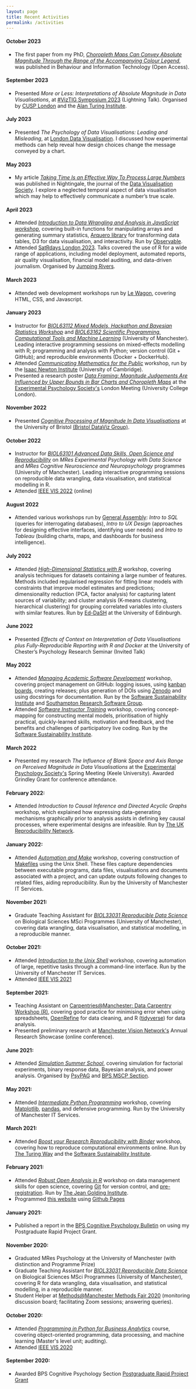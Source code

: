 ```yaml
---
layout: page
title: Recent Activities
permalink: /activities
---
```


#### October 2023
  * The first paper from my PhD, [*Choropleth Maps Can Convey Absolute Magnitude Through the Range of the Accompanying Colour Legend*](https://doi.org/10.1080/0144929X.2023.2260889), was published in Behaviour and Information Technology (Open Access).

#### September 2023
  * Presented *More or Less: Interpretations of Absolute Magnitude in Data Visualisations*, at [#VizTIG Symposium 2023](https://www.turing.ac.uk/events/visualization-turing-interest-group-5th-symposium) (Lightning Talk). Organised by [CUSP London](https://cusplondon.ac.uk) and the [Alan Turing Institute](https://www.turing.ac.uk).

#### July 2023
  * Presented *The Psychology of Data Visualisations: Leading and Misleading*, at [London Data Visualisation](https://twitter.com/LondonDataVis). I discussed how experimental methods can help reveal how design choices change the message conveyed by a chart. 

#### May 2023
  * My article [*Taking Time Is an Effective Way To Process Large Numbers*](https://nightingaledvs.com/time-dimension-in-data-visualization/) was published in Nightingale, the journal of the [Data Visualisation Society](https://www.datavisualizationsociety.org). I explore a neglected temporal aspect of data visualisation which may help to effectively communicate a number’s true scale. 

#### April 2023
  *  Attended [*Introduction to Data Wrangling and Analysis in JavaScript workshop*](https://observablehq.com/@observablehq/introdwjavascript), covering built-in functions for manipulating arrays and generating summary statistics, [Arquero library](https://observablehq.com/@uwdata/arquero-and-d3) for transforming data tables, D3 for data visualisation, and interactivity. Run by [Observable](https://observablehq.com/).
  * Attended [SatRdays London 2023](https://satrday-london-2023.jumpingrivers.com/). Talks covered the use of R for a wide range of applications, including model deployment, automated reports, air quality visualisation, financial model auditing, and data-driven journalism. Organised by [Jumping Rivers](https://www.jumpingrivers.com/).

#### March 2023
  * Attended web development workshops run by [Le Wagon](https://www.lewagon.com/), covering HTML, CSS, and Javascript.

#### January 2023
  * Instructor for [*BIOL63112 Mixed Models, Hackathon and Bayesian Statistics Workshop*](https://www.manchester.ac.uk/study/masters/courses/list/18906/mres-experimental-psychology-with-data-science/course-details/BIOL63112#course-unit-details) and [*BIOL63162 Scientific Programming, Computational Tools and Machine Learning*](https://www.manchester.ac.uk/study/masters/courses/list/18906/mres-experimental-psychology-with-data-science/course-details/BIOL63162#course-unit-details) (University of Manchester). Leading interactive programming sessions on mixed-effects modelling with R; programming and analysis with Python; version control (Git + GitHub); and reproducible environments (Docker + DockerHub).
  * Attended [*Communicating Mathematics for the Public*](https://www.newton.ac.uk/event/tgm127/) workshop, run by the [Isaac Newton Institute](https://www.newton.ac.uk/) (University of Cambridge).
  * Presented a research poster [*Data Framing: Magnitude Judgements Are Influenced by Upper Bounds in Bar Charts and Choropleth Maps*](https://youtu.be/se7H8SxBPJc) at the [Experimental Psychology Society's](https://eps.ac.uk) London Meeting (University College London).
  
#### November 2022
  * Presented [*Cognitive Processing of Magnitude In Data Visualisations*](https://dataviz.blogs.bristol.ac.uk/280/1st-november-2022-cognitive-processing-of-magnitude-in-data-visualisations/) at the University of Bristol [(Bristol DataViz Group)](https://dataviz.blogs.bristol.ac.uk).
  
#### October 2022
  * Instructor for [*BIOL63101 Advanced Data Skills, Open Science and Reproducibility*](https://www.manchester.ac.uk/study/masters/courses/list/18907/mres-cognitive-neuroscience-and-neuropsychology/course-details/BIOL63101#course-unit-details) on *MRes Experimental Psychology with Data Science* and *MRes Cognitive Neuroscience and Neuropsychology* programmes (University of Manchester). Leading interactive programming sessions on reproducible data wrangling, data visualisation, and statistical modelling in R.
  * Attended [IEEE VIS 2022](http://ieeevis.org/year/2022/welcome) (online)

#### August 2022
  * Attended various workshops run by [General Assembly](https://generalassemb.ly): *Intro to SQL* (queries for interrogating databases), *Intro to UX Design* (approaches for designing effective interfaces, identifying user needs) and *Intro to Tableau* (building charts, maps, and dashboards for business intelligence).

#### July 2022
  * Attended [*High-Dimensional Statistics with R*](https://carpentries-incubator.github.io/high-dimensional-stats-r/) workshop, covering analysis techniques for datasets containing a large number of features. Methods included regularised regression for fitting linear models with constraints that improve model estimates and predictions; dimensionality reduction (PCA, factor analysis) for capturing latent sources of variability; and cluster analysis (K-means clustering, hierarchical clustering) for grouping correlated variables into clusters with similar features. Run by [Ed-DaSH](https://edcarp.github.io/Ed-DaSH/) at the University of Edinburgh.

#### June 2022
  * Presented *Effects of Context on Interpretation of Data Visualisations plus Fully-Reproducible Reporting with R and Docker* at the University of Chester’s Psychology Research Seminar (Invited Talk)
  
#### May 2022
  * Attended [*Managing Academic Software Development*](https://southampton-rsg-training.github.io/project-novice/) workshop, covering project management on GitHub: logging issues, using [kanban boards](https://en.wikipedia.org/wiki/Kanban_(development)), creating releases; plus generation of DOIs using [Zenodo](https://about.zenodo.org) and using docstrings for documentation. Run by the [Software Sustainability Institute](https://www.software.ac.uk) and [Southampton Research Software Group](https://rsgsoton.net).
  * Attended [*Software Instructor Training*](https://annajiat.github.io/2022-05-20-ttt-ssi-online/) workshop, covering concept-mapping for constructing mental models, prioritisation of highly practical, quickly-learned skills, motivation and feedback, and the benefits and challenges of participatory live coding. Run by the [Software Sustainability Institute](https://www.software.ac.uk).

#### March 2022
  * Presented my research  *The Influence of Blank Space and Axis Range on Perceived Magnitude in Data Visualisations* at the [Experimental Psychology Society's](https://eps.ac.uk) Spring Meeting (Keele University). Awarded Grindley Grant for conference attendance.

#### February 2022:
  * Attended *Introduction to Causal Inference and Directed Acyclic Graphs* workshop, which explained how expressing data-generating mechanisms graphically prior to analysis assists in defining key causal processes, where experimental designs are infeasible. Run by [The UK Reproducibility Network](https://www.ukrn.org).

#### January 2022:
  * Attended [*Automation and Make*](http://swcarpentry.github.io/make-novice/) workshop, covering construction of [Makefiles](https://www.gnu.org/software/make/) using the Unix Shell. These files capture dependencies between executable programs, data files, visualisations and documents associated with a project, and can update outputs following changes to related files, aiding reproducibility. Run by the University of Manchester IT Services.

#### November 2021:
  * Graduate Teaching Assistant for [*BIOL33031 Reproducible Data Science*](https://www.manchester.ac.uk/study/undergraduate/courses/2022/10111/msci-biology/course-details/BIOL33031#course-unit-details) on Biological Sciences MSci Programmes (University of Manchester), covering data wrangling, data visualisation, and statistical modelling, in a reproducible manner.

#### October 2021:
  * Attended [*Introduction to the Unix Shell*](https://gcapes.github.io/shell-novice/) workshop, covering automation of large, repetitive tasks through a command-line interface. Run by the University of Manchester IT Services.
  * Attended [IEEE VIS 2021](http://ieeevis.org/year/2021/welcome)

#### September 2021:
  * Teaching Assistant on [Carpentries@Manchester: Data Carpentry Workshop (R)](https://uk-carpentries.github.io/2021-09-14-manchester-online/), covering good practice for minimising error when using spreadsheets, [OpenRefine](https://openrefine.org) for data cleaning, and R ([tidyverse](https://www.tidyverse.org)) for data analysis.
  * Presented preliminary research at [Manchester Vision Network's](https://sites.manchester.ac.uk/manchester-vision-network/) Annual Research Showcase (online conference).

#### June 2021:
  * Attended [*Simulation Summer School*](https://simsummerschool.github.io), covering simulation for factorial experiments, binary response data, Bayesian analysis, and power analysis. Organised by [PsyPAG](http://psypag.co.uk) and [BPS MSCP Section](https://www.bps.org.uk/member-microsites/mathematical-statistical-and-computing-psychology-section).

#### May 2021:
  * Attended [*Intermediate Python Programming*](https://uomresearchit.github.io/programming_with_python/) workshop, covering [Matplotlib](https://matplotlib.org), [pandas](https://pandas.pydata.org), and defensive programming. Run by the University of Manchester IT Services.

#### March 2021:
  * Attended [*Boost your Research Reproducibility with Binder*](https://github.com/alan-turing-institute/the-turing-way/blob/master/workshops/boost-research-reproducibility-binder/workshop-presentations/zero-to-binder-r.md) workshop, covering how to reproduce computational environments online. Run by [The Turing Way](https://the-turing-way.netlify.app/welcome.html) and the [Software Sustainability Institute](https://www.software.ac.uk).

#### February 2021:
  * Attended [*Robust Open Analysis in R*](https://jean-golding-institute.github.io/robust-open-analysis-r/index.html) workshop on data management skills for open science, covering [Git](http://www.git-scm.com) for version control, and [pre-registration](https://osf.io). Run by [The Jean Golding Institute](http://bristol.ac.uk/golding/).
  * Programmed [this website](https://duncanbradley.github.io) using [Github Pages](https://pages.github.com)

#### January 2021:
  * Published a report in the [BPS Cognitive Psychology Bulletin](https://shop.bps.org.uk/the-cognitive-psychology-bulletin-issue-6-spring-2021) on using my Postgraduate Rapid Project Grant.

#### November 2020:
  * Graduated MRes Psychology at the University of Manchester (with distinction and Programme Prize)
  * Graduate Teaching Assistant for [*BIOL33031 Reproducible Data Science*](https://www.manchester.ac.uk/study/undergraduate/courses/2021/10111/msci-biology/course-details/BIOL33031#course-unit-details) on Biological Sciences MSci Programmes (University of Manchester), covering R for data wrangling, data visualisation, and statistical modelling, in a reproducible manner.
  * Student Helper at [Methods@Manchester Methods Fair 2020](https://www.methods.manchester.ac.uk/connect/events/methods-fair/) (monitoring discussion board; facilitating Zoom sessions; answering queries).

#### October 2020:
  * Attended [*Programming in Python for Business Analytics*](https://www.manchester.ac.uk/study/masters/courses/list/11426/msc-data-science-business-and-management/course-details/BMAN73701#course-unit-details) course, covering object-oriented programming, data processing, and machine learning (Master's level unit; auditing).
  * Attended [IEEE VIS 2020](http://ieeevis.org/year/2020/welcome)

#### September 2020: 
  * Awarded BPS Cognitive Psychology Section [Postgraduate Rapid Project Grant](https://www.bps.org.uk/member-microsites/cognitive-psychology-section/awards-funding)
